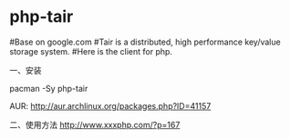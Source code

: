 # php-tair
#Base on google.com
#Tair is a distributed, high performance key/value storage system.
#Here is the client for php.



一、安装

 pacman -Sy php-tair
 
 AUR: http://aur.archlinux.org/packages.php?ID=41157 
 

 
二、使用方法
  http://www.xxxphp.com/?p=167
